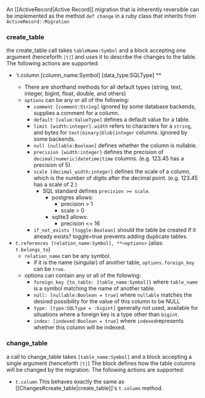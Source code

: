 An [[ActiveRecord|Active Record]] migration that is inherently reversible can be implemented as the method `def change` in a ruby class that inherits from `ActiveRecord::Migration`
### create_table
the create_table call takes `tableName:Symbol` and a block accepting one argument (henceforth `|t|`) and uses it to describe the changes to the table.
The following actions are supported:
- `t.column [column_name:Symbol] [data_type:SQLType] **<options>
	- There are shorthand methods for all default types (string, text, integer, bigint, float, double, and others)
	- `options` can be any or all of the following:
		- `comment [comment:String]` ignored by some database backends, supplies a comment for a column.
		- `default [value:ValueType]` defines a default value for a table.
		- `limit [width:integer]`. `width` refers to characters for a `string`, and bytes for `text|binary|blob|integer` columns. ignored by some backends.
		- `null [nullable:Boolean]` defines whether the column is nullable.
		- `precision [width:integer]` defines the precision of `decimal|numeric|datetime|time` columns. (e.g. 123.45 has a precision of 5)
		- `scale [decimal_width:integer]` defines the scale of a column, which is the number of digits after the decimal point. (e.g. 123.45 has a scale of 2.)
			- SQL standard defines `precision >= scale`.
				- postgres allows:
					- precision > 1
					- scale > 0
				- sqlite3 allows:
					- precision <= 16
		- `if_not_exists [toggle:Boolean]` should the table be created if it already exists? toggle=true prevents adding duplicate tables.
- `t.references [relation_name:Symbol], **<options>` (alias: `t.belongs_to`)
	- `relation_name` can be any symbol.
		- if it is the name (singular) of another table, `options.foreign_key` can be `true`.
	- options can contain any or all of the following:
		- `foreign_key {to_table: [table_name:Symbol]}` where `table_name` is a symbol matching the name of another table. 
		- `null: [nullable:Boolean = true]` where `nullable` matches the desired possibility for the value of this column to be NULL
		- `type: [type:SQLType = :bigint]` generally not used, available for situations where a foreign key is a type other than `bigint`.
		- `index: [indexed:Boolean = true]` where `indexed`represents whether this column will be indexed. 
### change_table
a call to change_table takes `[table_name:Symbol]` and a block accepting a single argument (henceforth `|t|`)
The block defines how the table columns will be changed by the migration.
The following actions are supported:
- `t.column` This behaves exactly the same as [[Changes#create_table|create_table]]'s `t.column` method.